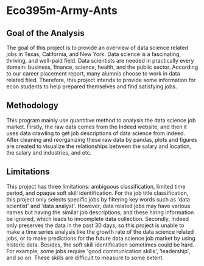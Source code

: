 # Eco395m-Army-Ants
## Goal of the Analysis
The goal of this project is to provide an overview of data science related jobs in Texas, California, and New York. Data science is a fascinating, thriving, and well-paid field. Data scientists are needed in practically every domain: business, finance, science, health, and the public sector. According to our career placement report, many alumnis choose to work in data related filed. Therefore, this project intends to provide some information for econ students to help prepared themselves and find satisfying jobs.
## Methodology
This program mainly use quantitive method to analysis the data science job market. Firstly, the raw data comes from the Indeed website, and then it uses data crawling to get job descriptions of data science from indeed. After cleaning and reorganizing these raw data by pandas, plots and figures are created to visualize the relationships between the salary and location, the salary and industries, and etc.
## Limitations
This project has three limitations: ambiguous classification, limited time period, and opaque soft skill identification. For the job title classification, this project only selects specific jobs by filtering key words such as 'data scientist' and 'data analyst'. However, data related jobs may have various names but having the similar job descriptions, and these hiring information be ignored, which leads to imcomplete data collection. Secondly, Indeed only preserves the data in the past 30 days, so this project is unable to make a time series analysis like the growth rate of the data science related jobs, or to make predictions for the future data science job market by using historic data. Besides, the soft skill identification sometimes could be hard. For example, some jobs require 'good communication skills', 'leadership', and so on. These skills are difficult to measure to some extent.